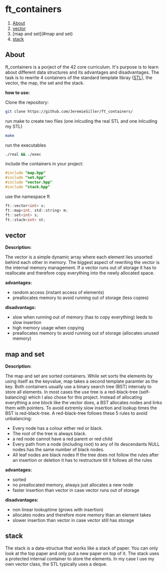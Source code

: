 # ft_containers

1. [About](#about)
2. [vector](#vector)
3. [map and set](#map and set)
4. [stack](#stack)

## About
ft_containers is a porject of the 42 core curriculum. It's purpose is to learn about different data structures and its advantages and disadvantages.
The task is to rewrite 4 containers of the standard template libray ([STL]), the vector, the map, the set and the stack.

**how to use:**

Clone the repository:
```bash
git clone https://github.com/JeremieSiller/ft_containers/
```
run make to create two files (one inlcuding the real STL and one inlcuding my STL)
```bash
make
```
run the executables
```bash
./real && ./exec
```
include the containers in your project:
```c
#include "map.hpp"
#include "set.hpp"
#include "vector.hpp"
#include "stack.hpp"
```
use the namespace ft
```c
ft::vector<int> v;
ft::map<int, std::string> m;
ft::set<int> s;
ft::stack<int> st;
```

## vector
**Description:**

The vector is a simple dynamic array where each element lies unsorted behind each other in memory.
The biggest aspect of rewriting the vector is the internal memory management. If a vector runs out of storage it has to reallocate and 
therefore copy everything into the newly allocated space.

**advantages:**
- random access (instant access of elements)
- preallocates memory to avoid running out of storage (less copies)

**disadvantags:**
- slow when running out of memory (has to copy everything) leeds to slow insertion
- high memory usage when copying
- preallocates memory to avoid running out of storage (allocates unused memory)

## map and set 

**Description:**

The map and set are sorted containers. While set sorts the elements by using itself as the keyvalue, map takes a second template paramter as the key.
Both containers usually use a binary search tree (BST) internaly to store all elements. In most cases the use tree is a red-black-tree (self-balancing) which I
also chose for this project.
Instead of allocating everything a one block like the vector does, a BST allocates nodes and links them with pointers. To avoid extremly slow insertion and lookup
times the BST is red-black-tree. A red-black-tree follows these 5 rules to avoid unbalancing:
- Every node has a colour either red or black.
- The root of the tree is always black.
- a red node cannot have a red parent or red child
- Every path from a node (including root) to any of its descendants NULL nodes has the same number of black nodes.
- All leaf nodes are black nodes
If the tree does not follow the rules after an insertion or deletion it has to restructure till it follows all the rules

**advantages:**
- sorted
- no preallocated memory, always just allocates a new node
- faster insertion than vector in case vector runs out of storage

**disadvantages:**
- non linear lookuptime (grows with insertion)
- allocates nodes and therefore more memory than an element takes
- slower insertion than vector in case vector still has storage

## stack

The stack is a data-structue that works like a stack of paper. You can only look at the top paper and only put a new paper on top of it. 
The stack uses a protected internal container to store the elements. In my case I use my own vector class, the STL typically uses a deque.

[STL]: https://en.wikipedia.org/wiki/Standard_Template_Library
